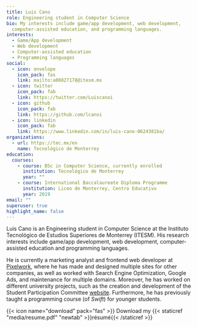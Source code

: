 ```yaml
---
title: Luis Cano
role: Engineering student in Computer Science
bio: My interests include game/app development, web development,
  computer-assisted education, and programming languages.
interests:
  - Game/App development
  - Web development
  - Computer-assisted education
  - Programming languages
social:
  - icon: envelope
    icon_pack: fas
    link: mailto:a00827178@itesm.mx
  - icon: twitter
    icon_pack: fab
    link: https://twitter.com/Luiscanoi
  - icon: github
    icon_pack: fab
    link: https://github.com/lcanoi
  - icon: linkedin
    icon_pack: fab
    link: https://www.linkedin.com/in/luis-cano-0624381ba/
organizations:
  - url: https://tec.mx/en
    name: Tecnológico de Monterrey
education:
  courses:
    - course: BSc in Computer Science, currently enrolled
      institution: Tecnológico de Monterrey
      year: ""
    - course: International Baccalaureate Diploma Programme
      institution: Liceo de Monterrey, Centro Educativo
      year: 2019
email: ""
superuser: true
highlight_name: false
---
```

Luis Cano is an Engineering student in Computer Science at the Instituto Tecnológico de Estudios Superiores de Monterrey (ITESM). His research interests include game/app development, web development, computer-assisted education and programming languages.

He is currently a marketing analyst and frontend web developer at [Pixelwork](https://pixelwork.mx/), where he has made and designed multiple sites for other companies, as well as worked with Search Engine Optimization, Google Ads, and maintenance for multiple domains. Moreover, he has worked on different university projects, such as the creation and development of the Student Participation Committee [website](https://www.cpefetec.com/). Furthermore, he has previously taught a programming course (of *Swift*) for younger students.

{{< icon name="download" pack="fas" >}} Download my {{< staticref "media/resume.pdf" "newtab" >}}résumé{{< /staticref >}}